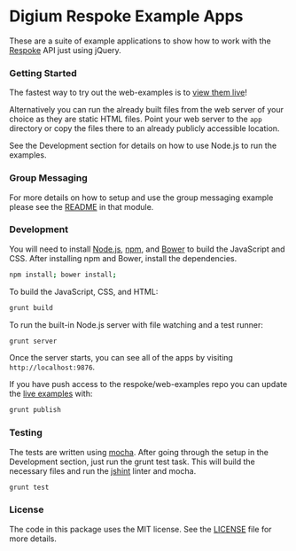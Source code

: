 # Digium Respoke Example Apps

These are a suite of example applications to show how to work with the
[Respoke](https://docs.respoke.io/) API just using jQuery.


### Getting Started

The fastest way to try out the web-examples is to [view them live][examples]!

[examples]: https://respoke.github.com/web-examples "view examples"

Alternatively you can run the already built files from the web server of your
choice as they are static HTML files. Point your web server to the `app`
directory or copy the files there to an already publicly accessible location.

See the Development section for details on how to use Node.js to run the
examples.

### Group Messaging

For more details on how to setup and use the group messaging example please see
the [README](app/modules/group-messaging/README.md) in that module.

### Development

You will need to install [Node.js](http://nodejs.org),
[npm](https://www.npmjs.org), and [Bower](http://bower.io) to build the
JavaScript and CSS. After installing npm and Bower, install the dependencies.

```bash
npm install; bower install;
```

To build the JavaScript, CSS, and HTML:

```bash
grunt build
```

To run the built-in Node.js server with file watching and a test runner:

```bash
grunt server
```

Once the server starts, you can see all of the apps by visiting
`http://localhost:9876`.

If you have push access to the respoke/web-examples repo you can update the
[live examples][examples] with:

```bash
grunt publish
```

### Testing

The tests are written using [mocha](http://mochajs.org). After going through the
setup in the Development section, just run the grunt test task. This will build
the necessary files and run the [jshint](http://jshint.com/docs/) linter and mocha.

```bash
grunt test
```

### License

The code in this package uses the MIT license. See the [LICENSE](LICENSE) file for more
details.
